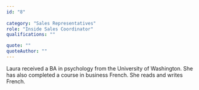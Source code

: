 ```yaml
---
id: "8"
 
category: "Sales Representatives"
role: "Inside Sales Coordinator"
qualifications: ""

quote: ""
quoteAuthor: ""
---
```


[Editing your profile]: https://github.com/SSWConsulting/People/wiki/3.-Editing-your-profile

Laura received a BA in psychology from the University of Washington. She has also completed a course in business French. She reads and writes French.
